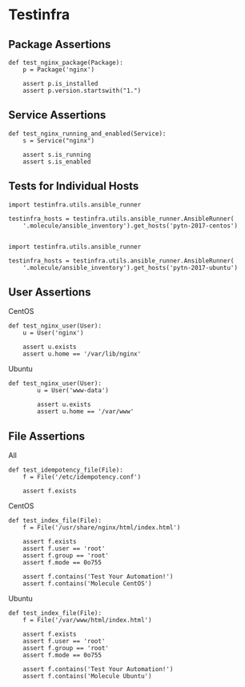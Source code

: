 Testinfra
=========


Package Assertions
------------------

    def test_nginx_package(Package):
        p = Package('nginx')

        assert p.is_installed
        assert p.version.startswith("1.")


Service Assertions
------------------

    def test_nginx_running_and_enabled(Service):
        s = Service("nginx")
        
        assert s.is_running
        assert s.is_enabled


Tests for Individual Hosts
--------------------------

    import testinfra.utils.ansible_runner
    
    testinfra_hosts = testinfra.utils.ansible_runner.AnsibleRunner(
        '.molecule/ansible_inventory').get_hosts('pytn-2017-centos')
        
    
    import testinfra.utils.ansible_runner
    
    testinfra_hosts = testinfra.utils.ansible_runner.AnsibleRunner(
        '.molecule/ansible_inventory').get_hosts('pytn-2017-ubuntu')
        
        
User Assertions
---------------

CentOS 

    def test_nginx_user(User):
        u = User('nginx')
        
        assert u.exists
        assert u.home == '/var/lib/nginx'
        
Ubuntu
    
    def test_nginx_user(User):
            u = User('www-data')
            
            assert u.exists
            assert u.home == '/var/www'
    
            
File Assertions
---------------

All

    def test_idempotency_file(File):
        f = File('/etc/idempotency.conf')
    
        assert f.exists
        
CentOS

    def test_index_file(File):
        f = File('/usr/share/nginx/html/index.html')
    
        assert f.exists
        assert f.user == 'root'
        assert f.group == 'root'
        assert f.mode == 0o755
    
        assert f.contains('Test Your Automation!')
        assert f.contains('Molecule CentOS')

Ubuntu

    def test_index_file(File):
        f = File('/var/www/html/index.html')
    
        assert f.exists
        assert f.user == 'root'
        assert f.group == 'root'
        assert f.mode == 0o755
    
        assert f.contains('Test Your Automation!')
        assert f.contains('Molecule Ubuntu')


        
    
